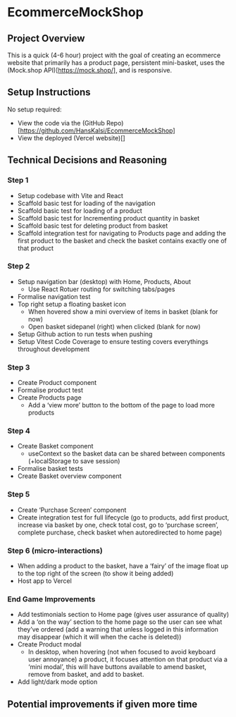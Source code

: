 # EcommerceMockShop

## Project Overview
This is a quick (4-6 hour) project with the goal of creating an ecommerce website that primarily has a product page, persistent mini-basket, uses the (Mock.shop API)[https://mock.shop/], and is responsive.

## Setup Instructions
No setup required:
- View the code via the (GitHub Repo)[https://github.com/HansKalsi/EcommerceMockShop]
- View the deployed (Vercel website)[]

## Technical Decisions and Reasoning
### Step 1
- Setup codebase with Vite and React
- Scaffold basic test for loading of the navigation
- Scaffold basic test for loading of a product
- Scaffold basic test for Incrementing product quantity in basket
- Scaffold basic test for deleting product from basket
- Scaffold integration test for navigating to Products page and adding the first product to the basket and check the basket contains exactly one of that product
### Step 2
- Setup navigation bar (desktop) with Home, Products, About
    - Use React Rotuer routing for switching tabs/pages
- Formalise navigation test
- Top right setup a floating basket icon
    - When hovered show a mini overview of items in basket (blank for now)
    - Open basket sidepanel (right) when clicked (blank for now)
- Setup Github action to run tests when pushing
- Setup Vitest Code Coverage to ensure testing covers everythings throughout development
### Step 3
- Create Product component
- Formalise product test
- Create Products page
    - Add a ‘view more’ button to the bottom of the page to load more products
### Step 4
- Create Basket component
    - useContext so the basket data can be shared between components (+localStorage to save session)
- Formalise basket tests
- Create Basket overview component
### Step 5
- Create ‘Purchase Screen’ component
- Create integration test for full lifecycle (go to products, add first product, increase via basket by one, check total cost, go to ‘purchase screen’, complete purchase, check basket when autoredirected to home page)
### Step 6 (micro-interactions)
- When adding a product to the basket, have a ‘fairy’ of the image float up to the top right of the screen (to show it being added)
- Host app to Vercel
### End Game Improvements
- Add testimonials section to Home page (gives user assurance of quality)
- Add a ‘on the way’ section to the home page so the user can see what they’ve ordered (add a warning that unless logged in this information may disappear (which it will when the cache is deleted))
- Create Product modal
    - In desktop, when hovering (not when focused to avoid keyboard user annoyance) a product, it focuses attention on that product via a ‘mini modal’, this will have buttons available to amend basket, remove from basket, and add to basket.
- Add light/dark mode option

## Potential improvements if given more time
